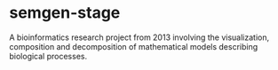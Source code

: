 # semgen-stage
A bioinformatics research project from 2013 involving the visualization, composition and decomposition of mathematical models describing biological processes.
